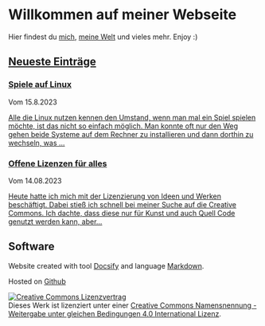 # Willkommen auf meiner Webseite

Hier findest du [mich](About.md), [meine Welt](Blog.md) und vieles mehr. Enjoy
:)


## [Neueste Einträge](Blog.md)

### [Spiele auf Linux](Blog/Spiele_auf_Linux.md)
Vom 15.8.2023

[Alle die Linux nutzen kennen den Umstand, wenn man mal ein Spiel spielen möchte, ist das nicht so einfach möglich. Man konnte oft nur den Weg gehen beide Systeme auf dem Rechner zu installieren und dann dorthin zu wechseln, was ...](Blog/Spiele_auf_Linux.md)

### [Offene Lizenzen für alles](Blog/Offene_Lizenzen_für_alles.md)
Vom 14.08.2023

[Heute hatte ich mich mit der Lizenzierung von Ideen und Werken beschäftigt. Dabei stieß ich schnell bei meiner Suche auf die Creative Commons. Ich dachte, dass diese nur für Kunst und auch Quell Code genutzt werden kann, aber...](Blog/Offene_Lizenzen_für_alles.md)


## Software

Website created with tool [Docsify](https://docsify.js.org/) and language [Markdown](https://markdown.de/).

Hosted on [Github](https://github.com/christiang7/novalisgedanken)

<a rel="license" href="http://creativecommons.org/licenses/by-sa/4.0/"><img alt="Creative Commons Lizenzvertrag" style="border-width:0" src="https://i.creativecommons.org/l/by-sa/4.0/88x31.png" /></a><br />Dieses Werk ist lizenziert unter einer <a rel="license" href="http://creativecommons.org/licenses/by-sa/4.0/">Creative Commons Namensnennung - Weitergabe unter gleichen Bedingungen 4.0 International Lizenz</a>.